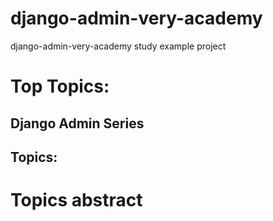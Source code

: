 # django-admin-very-academy
django-admin-very-academy study example project

# Top Topics:

## Django Admin Series

## Topics:

# Topics abstract